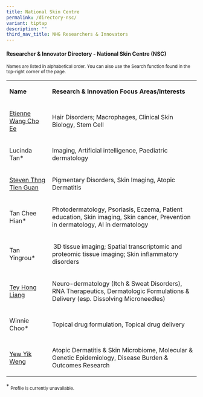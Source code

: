 ```yaml
---
title: National Skin Centre
permalink: /directory-nsc/
variant: tiptap
description: ""
third_nav_title: NHG Researchers & Innovators
---
```

<h4><strong>Researcher &amp; Innovator Directory - National Skin Centre (NSC)</strong></h4>
<p><sup>Names are listed in alphabetical order. You can also use the Search function found in the top-right corner of the page.</sup>
</p>
<p></p>
<table style="minWidth: 50px">
<colgroup>
<col>
<col>
</colgroup>
<tbody>
<tr>
<td rowspan="1" colspan="1">
<p><strong>Name</strong>
</p>
</td>
<td rowspan="1" colspan="1">
<p><strong>Research&nbsp;&amp; Innovation&nbsp;Focus Areas/Interests</strong>
</p>
</td>
</tr>
<tr>
<td rowspan="1" colspan="1">
<p><a href="/files/Researcher Directory/NSC/NSC___Etienne_Wang_Cho_Ee_v2108.pdf" rel="noopener noreferrer nofollow" target="_blank">Etienne Wang Cho Ee</a>
</p>
</td>
<td rowspan="1" colspan="1">
<p>Hair Disorders; Macrophages, Clinical Skin Biology, Stem Cell</p>
</td>
</tr>
<tr>
<td rowspan="1" colspan="1">
<p>Lucinda Tan*</p>
</td>
<td rowspan="1" colspan="1">
<p>Imaging, Artificial intelligence, Paediatric dermatology</p>
</td>
</tr>
<tr>
<td rowspan="1" colspan="1">
<p><a href="/files/Researcher Directory/NSC/NSC___Steven_Thng_Tien_Guan_v2103.pdf" rel="noopener noreferrer nofollow" target="_blank">Steven Thng Tien Guan</a>
</p>
</td>
<td rowspan="1" colspan="1">
<p>Pigmentary Disorders, Skin Imaging, Atopic Dermatitis</p>
</td>
</tr>
<tr>
<td rowspan="1" colspan="1">
<p>Tan Chee Hian*</p>
</td>
<td rowspan="1" colspan="1">
<p>Photodermatology, Psoriasis, Eczema, Patient education, Skin imaging,
Skin cancer, Prevention in dermatology, AI in dermatology</p>
</td>
</tr>
<tr>
<td rowspan="1" colspan="1">
<p>Tan Yingrou*</p>
</td>
<td rowspan="1" colspan="1">
<p> 3D tissue imaging; Spatial transcriptomic and proteomic tissue imaging;
Skin inflammatory disorders</p>
</td>
</tr>
<tr>
<td rowspan="1" colspan="1">
<p><a href="/files/Researcher Directory/NSC/Tey_Hong_Liang_v1224.pdf" rel="noopener nofollow" target="_blank">Tey Hong Liang</a>
</p>
</td>
<td rowspan="1" colspan="1">
<p>Neuro-dermatology (Itch &amp; Sweat Disorders), RNA Therapeutics, Dermatologic
Formulations &amp; Delivery (esp. Dissolving Microneedles)</p>
</td>
</tr>
<tr>
<td rowspan="1" colspan="1">
<p>Winnie Choo*</p>
</td>
<td rowspan="1" colspan="1">
<p>Topical drug formulation, Topical drug delivery</p>
</td>
</tr>
<tr>
<td rowspan="1" colspan="1">
<p><a href="/files/Researcher Directory/NSC/NSC___Yew_Yik_Weng_v1223.pdf" rel="noopener noreferrer nofollow" target="_blank">Yew Yik Weng</a>
</p>
</td>
<td rowspan="1" colspan="1">
<p>Atopic Dermatitis &amp; Skin Microbiome, Molecular &amp; Genetic Epidemiology,
Disease Burden &amp; Outcomes Research</p>
</td>
</tr>
</tbody>
</table>
<p></p>
<p>* <sub>Profile is currently unavailable.</sub>
</p>
<p></p>